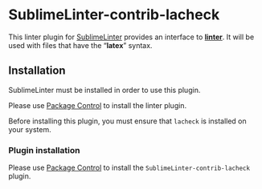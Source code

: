SublimeLinter-contrib-lacheck
================================

This linter plugin for [SublimeLinter](https://github.com/SublimeLinter/SublimeLinter) provides an interface to [__linter__](__linter_homepage__). It will be used with files that have the “__latex__” syntax.

## Installation
SublimeLinter must be installed in order to use this plugin. 

Please use [Package Control](https://packagecontrol.io) to install the linter plugin.

Before installing this plugin, you must ensure that `lacheck` is installed on your system.

### Plugin installation

Please use [Package Control](https://packagecontrol.io) to install the `SublimeLinter-contrib-lacheck` plugin.

